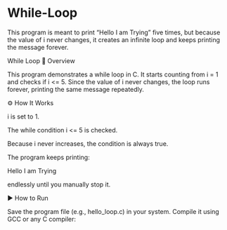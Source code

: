 # While-Loop
This program is meant to print “Hello I am Trying” five times, but because the value of i never changes, it creates an infinite loop and keeps printing the message forever.

While Loop 
📌 Overview

This program demonstrates a while loop in C.
It starts counting from i = 1 and checks if i <= 5.
Since the value of i never changes, the loop runs forever, printing the same message repeatedly.

⚙️ How It Works

i is set to 1.

The while condition i <= 5 is checked.

Because i never increases, the condition is always true.

The program keeps printing:

Hello I am Trying


endlessly until you manually stop it.

▶️ How to Run

Save the program file (e.g., hello_loop.c) in your system.
Compile it using GCC or any C compiler:
